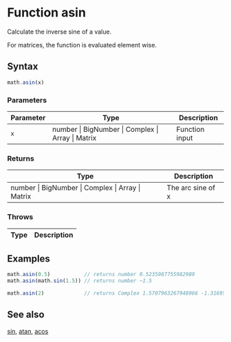 <!-- Note: This file is automatically generated from source code comments. Changes made in this file will be overridden. -->

# Function asin

Calculate the inverse sine of a value.

For matrices, the function is evaluated element wise.


## Syntax

```js
math.asin(x)
```

### Parameters

Parameter | Type | Description
--------- | ---- | -----------
`x` | number &#124; BigNumber &#124; Complex &#124; Array &#124; Matrix | Function input

### Returns

Type | Description
---- | -----------
number &#124; BigNumber &#124; Complex &#124; Array &#124; Matrix | The arc sine of x


### Throws

Type | Description
---- | -----------


## Examples

```js
math.asin(0.5)           // returns number 0.5235987755982989
math.asin(math.sin(1.5)) // returns number ~1.5

math.asin(2)             // returns Complex 1.5707963267948966 -1.3169578969248166 i
```


## See also

[sin](sin.md),
[atan](atan.md),
[acos](acos.md)
